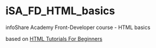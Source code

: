 # iSA_FD_HTML_basics
infoShare Academy Front-Developer course - HTML basics

based on [HTML Tutorials For Beginners](https://www.youtube.com/playlist?list=PL4cUxeGkcC9ibZ2TSBaGGNrgh4ZgYE6Cc)
